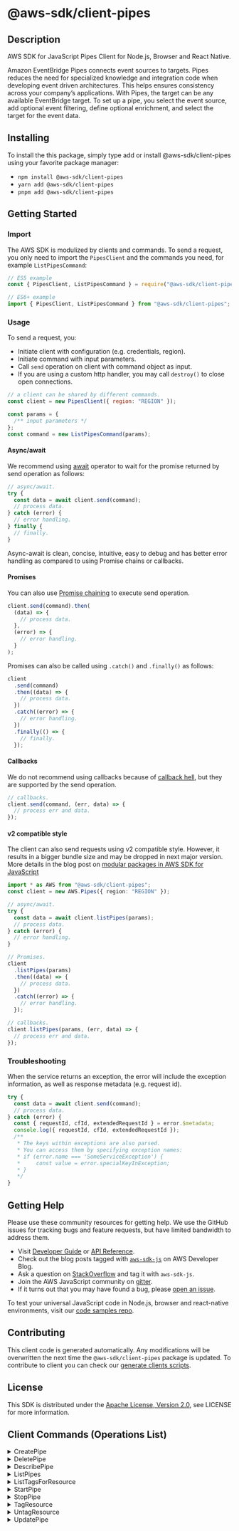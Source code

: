 <!-- generated file, do not edit directly -->

# @aws-sdk/client-pipes

## Description

AWS SDK for JavaScript Pipes Client for Node.js, Browser and React Native.

<p>Amazon EventBridge Pipes connects event sources to targets. Pipes reduces the need for specialized knowledge and integration code when developing
event driven architectures. This helps ensures consistency across your company’s applications. With Pipes, the target can be any available EventBridge target.
To set up a pipe, you select the event source, add optional event filtering, define optional enrichment, and select the target for the event data. </p>

## Installing

To install the this package, simply type add or install @aws-sdk/client-pipes
using your favorite package manager:

- `npm install @aws-sdk/client-pipes`
- `yarn add @aws-sdk/client-pipes`
- `pnpm add @aws-sdk/client-pipes`

## Getting Started

### Import

The AWS SDK is modulized by clients and commands.
To send a request, you only need to import the `PipesClient` and
the commands you need, for example `ListPipesCommand`:

```js
// ES5 example
const { PipesClient, ListPipesCommand } = require("@aws-sdk/client-pipes");
```

```ts
// ES6+ example
import { PipesClient, ListPipesCommand } from "@aws-sdk/client-pipes";
```

### Usage

To send a request, you:

- Initiate client with configuration (e.g. credentials, region).
- Initiate command with input parameters.
- Call `send` operation on client with command object as input.
- If you are using a custom http handler, you may call `destroy()` to close open connections.

```js
// a client can be shared by different commands.
const client = new PipesClient({ region: "REGION" });

const params = {
  /** input parameters */
};
const command = new ListPipesCommand(params);
```

#### Async/await

We recommend using [await](https://developer.mozilla.org/en-US/docs/Web/JavaScript/Reference/Operators/await)
operator to wait for the promise returned by send operation as follows:

```js
// async/await.
try {
  const data = await client.send(command);
  // process data.
} catch (error) {
  // error handling.
} finally {
  // finally.
}
```

Async-await is clean, concise, intuitive, easy to debug and has better error handling
as compared to using Promise chains or callbacks.

#### Promises

You can also use [Promise chaining](https://developer.mozilla.org/en-US/docs/Web/JavaScript/Guide/Using_promises#chaining)
to execute send operation.

```js
client.send(command).then(
  (data) => {
    // process data.
  },
  (error) => {
    // error handling.
  }
);
```

Promises can also be called using `.catch()` and `.finally()` as follows:

```js
client
  .send(command)
  .then((data) => {
    // process data.
  })
  .catch((error) => {
    // error handling.
  })
  .finally(() => {
    // finally.
  });
```

#### Callbacks

We do not recommend using callbacks because of [callback hell](http://callbackhell.com/),
but they are supported by the send operation.

```js
// callbacks.
client.send(command, (err, data) => {
  // process err and data.
});
```

#### v2 compatible style

The client can also send requests using v2 compatible style.
However, it results in a bigger bundle size and may be dropped in next major version. More details in the blog post
on [modular packages in AWS SDK for JavaScript](https://aws.amazon.com/blogs/developer/modular-packages-in-aws-sdk-for-javascript/)

```ts
import * as AWS from "@aws-sdk/client-pipes";
const client = new AWS.Pipes({ region: "REGION" });

// async/await.
try {
  const data = await client.listPipes(params);
  // process data.
} catch (error) {
  // error handling.
}

// Promises.
client
  .listPipes(params)
  .then((data) => {
    // process data.
  })
  .catch((error) => {
    // error handling.
  });

// callbacks.
client.listPipes(params, (err, data) => {
  // process err and data.
});
```

### Troubleshooting

When the service returns an exception, the error will include the exception information,
as well as response metadata (e.g. request id).

```js
try {
  const data = await client.send(command);
  // process data.
} catch (error) {
  const { requestId, cfId, extendedRequestId } = error.$metadata;
  console.log({ requestId, cfId, extendedRequestId });
  /**
   * The keys within exceptions are also parsed.
   * You can access them by specifying exception names:
   * if (error.name === 'SomeServiceException') {
   *     const value = error.specialKeyInException;
   * }
   */
}
```

## Getting Help

Please use these community resources for getting help.
We use the GitHub issues for tracking bugs and feature requests, but have limited bandwidth to address them.

- Visit [Developer Guide](https://docs.aws.amazon.com/sdk-for-javascript/v3/developer-guide/welcome.html)
  or [API Reference](https://docs.aws.amazon.com/AWSJavaScriptSDK/v3/latest/index.html).
- Check out the blog posts tagged with [`aws-sdk-js`](https://aws.amazon.com/blogs/developer/tag/aws-sdk-js/)
  on AWS Developer Blog.
- Ask a question on [StackOverflow](https://stackoverflow.com/questions/tagged/aws-sdk-js) and tag it with `aws-sdk-js`.
- Join the AWS JavaScript community on [gitter](https://gitter.im/aws/aws-sdk-js-v3).
- If it turns out that you may have found a bug, please [open an issue](https://github.com/aws/aws-sdk-js-v3/issues/new/choose).

To test your universal JavaScript code in Node.js, browser and react-native environments,
visit our [code samples repo](https://github.com/aws-samples/aws-sdk-js-tests).

## Contributing

This client code is generated automatically. Any modifications will be overwritten the next time the `@aws-sdk/client-pipes` package is updated.
To contribute to client you can check our [generate clients scripts](https://github.com/aws/aws-sdk-js-v3/tree/main/scripts/generate-clients).

## License

This SDK is distributed under the
[Apache License, Version 2.0](http://www.apache.org/licenses/LICENSE-2.0),
see LICENSE for more information.

## Client Commands (Operations List)

<details>
<summary>
CreatePipe
</summary>

[Command API Reference](https://docs.aws.amazon.com/AWSJavaScriptSDK/v3/latest/clients/client-pipes/classes/createpipecommand.html) / [Input](https://docs.aws.amazon.com/AWSJavaScriptSDK/v3/latest/clients/client-pipes/interfaces/createpipecommandinput.html) / [Output](https://docs.aws.amazon.com/AWSJavaScriptSDK/v3/latest/clients/client-pipes/interfaces/createpipecommandoutput.html)

</details>
<details>
<summary>
DeletePipe
</summary>

[Command API Reference](https://docs.aws.amazon.com/AWSJavaScriptSDK/v3/latest/clients/client-pipes/classes/deletepipecommand.html) / [Input](https://docs.aws.amazon.com/AWSJavaScriptSDK/v3/latest/clients/client-pipes/interfaces/deletepipecommandinput.html) / [Output](https://docs.aws.amazon.com/AWSJavaScriptSDK/v3/latest/clients/client-pipes/interfaces/deletepipecommandoutput.html)

</details>
<details>
<summary>
DescribePipe
</summary>

[Command API Reference](https://docs.aws.amazon.com/AWSJavaScriptSDK/v3/latest/clients/client-pipes/classes/describepipecommand.html) / [Input](https://docs.aws.amazon.com/AWSJavaScriptSDK/v3/latest/clients/client-pipes/interfaces/describepipecommandinput.html) / [Output](https://docs.aws.amazon.com/AWSJavaScriptSDK/v3/latest/clients/client-pipes/interfaces/describepipecommandoutput.html)

</details>
<details>
<summary>
ListPipes
</summary>

[Command API Reference](https://docs.aws.amazon.com/AWSJavaScriptSDK/v3/latest/clients/client-pipes/classes/listpipescommand.html) / [Input](https://docs.aws.amazon.com/AWSJavaScriptSDK/v3/latest/clients/client-pipes/interfaces/listpipescommandinput.html) / [Output](https://docs.aws.amazon.com/AWSJavaScriptSDK/v3/latest/clients/client-pipes/interfaces/listpipescommandoutput.html)

</details>
<details>
<summary>
ListTagsForResource
</summary>

[Command API Reference](https://docs.aws.amazon.com/AWSJavaScriptSDK/v3/latest/clients/client-pipes/classes/listtagsforresourcecommand.html) / [Input](https://docs.aws.amazon.com/AWSJavaScriptSDK/v3/latest/clients/client-pipes/interfaces/listtagsforresourcecommandinput.html) / [Output](https://docs.aws.amazon.com/AWSJavaScriptSDK/v3/latest/clients/client-pipes/interfaces/listtagsforresourcecommandoutput.html)

</details>
<details>
<summary>
StartPipe
</summary>

[Command API Reference](https://docs.aws.amazon.com/AWSJavaScriptSDK/v3/latest/clients/client-pipes/classes/startpipecommand.html) / [Input](https://docs.aws.amazon.com/AWSJavaScriptSDK/v3/latest/clients/client-pipes/interfaces/startpipecommandinput.html) / [Output](https://docs.aws.amazon.com/AWSJavaScriptSDK/v3/latest/clients/client-pipes/interfaces/startpipecommandoutput.html)

</details>
<details>
<summary>
StopPipe
</summary>

[Command API Reference](https://docs.aws.amazon.com/AWSJavaScriptSDK/v3/latest/clients/client-pipes/classes/stoppipecommand.html) / [Input](https://docs.aws.amazon.com/AWSJavaScriptSDK/v3/latest/clients/client-pipes/interfaces/stoppipecommandinput.html) / [Output](https://docs.aws.amazon.com/AWSJavaScriptSDK/v3/latest/clients/client-pipes/interfaces/stoppipecommandoutput.html)

</details>
<details>
<summary>
TagResource
</summary>

[Command API Reference](https://docs.aws.amazon.com/AWSJavaScriptSDK/v3/latest/clients/client-pipes/classes/tagresourcecommand.html) / [Input](https://docs.aws.amazon.com/AWSJavaScriptSDK/v3/latest/clients/client-pipes/interfaces/tagresourcecommandinput.html) / [Output](https://docs.aws.amazon.com/AWSJavaScriptSDK/v3/latest/clients/client-pipes/interfaces/tagresourcecommandoutput.html)

</details>
<details>
<summary>
UntagResource
</summary>

[Command API Reference](https://docs.aws.amazon.com/AWSJavaScriptSDK/v3/latest/clients/client-pipes/classes/untagresourcecommand.html) / [Input](https://docs.aws.amazon.com/AWSJavaScriptSDK/v3/latest/clients/client-pipes/interfaces/untagresourcecommandinput.html) / [Output](https://docs.aws.amazon.com/AWSJavaScriptSDK/v3/latest/clients/client-pipes/interfaces/untagresourcecommandoutput.html)

</details>
<details>
<summary>
UpdatePipe
</summary>

[Command API Reference](https://docs.aws.amazon.com/AWSJavaScriptSDK/v3/latest/clients/client-pipes/classes/updatepipecommand.html) / [Input](https://docs.aws.amazon.com/AWSJavaScriptSDK/v3/latest/clients/client-pipes/interfaces/updatepipecommandinput.html) / [Output](https://docs.aws.amazon.com/AWSJavaScriptSDK/v3/latest/clients/client-pipes/interfaces/updatepipecommandoutput.html)

</details>
